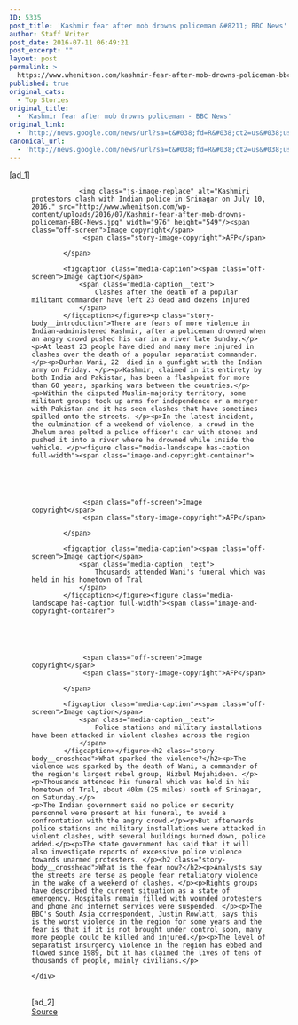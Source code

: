 ```yaml
---
ID: 5335
post_title: 'Kashmir fear after mob drowns policeman &#8211; BBC News'
author: Staff Writer
post_date: 2016-07-11 06:49:21
post_excerpt: ""
layout: post
permalink: >
  https://www.whenitson.com/kashmir-fear-after-mob-drowns-policeman-bbc-news/
published: true
original_cats:
  - Top Stories
original_title:
  - 'Kashmir fear after mob drowns policeman - BBC News'
original_link:
  - 'http://news.google.com/news/url?sa=t&#038;fd=R&#038;ct2=us&#038;usg=AFQjCNFfssTNXrKmy8RlaeytQkXBsCL7aQ&#038;clid=c3a7d30bb8a4878e06b80cf16b898331&#038;cid=52779152983011&#038;ei=UUGDV5iJJMGrhAHi4py4CQ&#038;url=http://www.bbc.com/news/world-asia-india-36761527'
canonical_url:
  - 'http://news.google.com/news/url?sa=t&#038;fd=R&#038;ct2=us&#038;usg=AFQjCNFfssTNXrKmy8RlaeytQkXBsCL7aQ&#038;clid=c3a7d30bb8a4878e06b80cf16b898331&#038;cid=52779152983011&#038;ei=UUGDV5iJJMGrhAHi4py4CQ&#038;url=http://www.bbc.com/news/world-asia-india-36761527'
---
```

 [ad_1]
<br><div property="articleBody" readability="96">
                                                                                                    <figure class="media-landscape has-caption full-width lead"><span class="image-and-copyright-container">
                
                <img class="js-image-replace" alt="Kashmiri protestors clash with Indian police in Srinagar on July 10, 2016." src="http://www.whenitson.com/wp-content/uploads/2016/07/Kashmir-fear-after-mob-drowns-policeman-BBC-News.jpg" width="976" height="549"/><span class="off-screen">Image copyright</span>
                 <span class="story-image-copyright">AFP</span>
                
            </span>
            
            <figcaption class="media-caption"><span class="off-screen">Image caption</span>
                <span class="media-caption__text">
                    Clashes after the death of a popular militant commander have left 23 dead and dozens injured
                </span>
            </figcaption></figure><p class="story-body__introduction">There are fears of more violence in Indian-administered Kashmir, after a policeman drowned when an angry crowd pushed his car in a river late Sunday.</p><p>At least 23 people have died and many more injured in clashes over the death of a popular separatist commander.</p><p>Burhan Wani, 22  died in a gunfight with the Indian army on Friday. </p><p>Kashmir, claimed in its entirety by both India and Pakistan, has been a flashpoint for more than 60 years, sparking wars between the countries.</p><p>Within the disputed Muslim-majority territory, some militant groups took up arms for independence or a merger with Pakistan and it has seen clashes that have sometimes spilled onto the streets. </p><p>In the latest incident, the culmination of a weekend of violence, a crowd in the Jhelum area pelted a police officer's car with stones and pushed it into a river where he drowned while inside the vehicle. </p><figure class="media-landscape has-caption full-width"><span class="image-and-copyright-container">
                
                
                
                
                
                 <span class="off-screen">Image copyright</span>
                 <span class="story-image-copyright">AFP</span>
                
            </span>
            
            <figcaption class="media-caption"><span class="off-screen">Image caption</span>
                <span class="media-caption__text">
                    Thousands attended Wani's funeral which was held in his hometown of Tral
                </span>
            </figcaption></figure><figure class="media-landscape has-caption full-width"><span class="image-and-copyright-container">
                
                
                
                
                
                 <span class="off-screen">Image copyright</span>
                 <span class="story-image-copyright">AFP</span>
                
            </span>
            
            <figcaption class="media-caption"><span class="off-screen">Image caption</span>
                <span class="media-caption__text">
                    Police stations and military installations have been attacked in violent clashes across the region
                </span>
            </figcaption></figure><h2 class="story-body__crosshead">What sparked the violence?</h2><p>The violence was sparked by the death of Wani, a commander of the region's largest rebel group, Hizbul Mujahideen. </p><p>Thousands attended his funeral which was held in his hometown of Tral, about 40km (25 miles) south of Srinagar, on Saturday.</p>                                                                                                    <p>The Indian government said no police or security personnel were present at his funeral, to avoid a confrontation with the angry crowd.</p><p>But afterwards police stations and military installations were attacked in violent clashes, with several buildings burned down, police added.</p><p>The state government has said that it will also investigate reports of excessive police violence towards unarmed protesters. </p><h2 class="story-body__crosshead">What is the fear now?</h2><p>Analysts say the streets are tense as people fear retaliatory violence in the wake of a weekend of clashes. </p><p>Rights groups have described the current situation as a state of emergency. Hospitals remain filled with wounded protesters and phone and internet services were suspended. </p><p>The BBC's South Asia correspondent, Justin Rowlatt, says this is the worst violence in the region for some years and the fear is that if it is not brought under control soon, many more people could be killed and injured.</p><p>The level of separatist insurgency violence in the region has ebbed and flowed since 1989, but it has claimed the lives of tens of thousands of people, mainly civilians.</p>
                                                                                                </div>
<br>[ad_2]
<br><a href="http://news.google.com/news/url?sa=t&#038;fd=R&#038;ct2=us&#038;usg=AFQjCNFfssTNXrKmy8RlaeytQkXBsCL7aQ&#038;clid=c3a7d30bb8a4878e06b80cf16b898331&#038;cid=52779152983011&#038;ei=UUGDV5iJJMGrhAHi4py4CQ&#038;url=http://www.bbc.com/news/world-asia-india-36761527">Source </a>